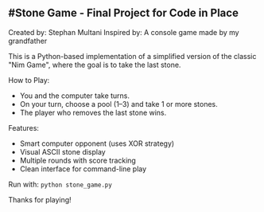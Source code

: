 #Stone Game - Final Project for Code in Place
--------------------------------------------

Created by: Stephan Multani
Inspired by: A console game made by my grandfather

This is a Python-based implementation of a simplified version of the classic "Nim Game", where the goal is to take the last stone.

How to Play:
- You and the computer take turns.
- On your turn, choose a pool (1–3) and take 1 or more stones.
- The player who removes the last stone wins.

Features:
- Smart computer opponent (uses XOR strategy)
- Visual ASCII stone display
- Multiple rounds with score tracking
- Clean interface for command-line play

Run with: `python stone_game.py`

Thanks for playing!
